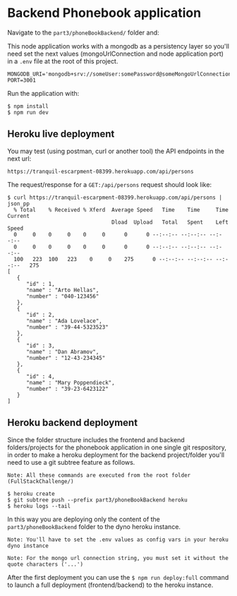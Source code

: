 # Backend Phonebook application
Navigate to the `part3/phoneBookBackend/` folder and:

This node application works with a mongodb as a persistency layer so you'll need set the next values (mongoUrlConnection and node application port) in a `.env` file at the root of this project.
```
MONGODB_URI='mongodb+srv://someUser:somePassword@someMongoUrlConnection'
PORT=3001
```

Run the application with:
```
$ npm install
$ npm run dev
```

## Heroku live deployment
You may test (using postman, curl or another tool) the API endpoints in the next url: 

`https://tranquil-escarpment-08399.herokuapp.com/api/persons`

The request/response for a `GET:/api/persons` request should look like:
```
$ curl https://tranquil-escarpment-08399.herokuapp.com/api/persons | json_pp 
  % Total    % Received % Xferd  Average Speed   Time    Time     Time  Current
                                 Dload  Upload   Total   Spent    Left  Speed
  0     0    0     0    0     0      0      0 --:--:-- --:--:-- --:--:--
  0     0    0     0    0     0      0      0 --:--:-- --:--:-- --:--:--
  100   223  100   223    0     0    275      0 --:--:-- --:--:-- --:--:--   275
[
   {
      "id" : 1,
      "name" : "Arto Hellas",
      "number" : "040-123456"
   },
   {
      "id" : 2,
      "name" : "Ada Lovelace",
      "number" : "39-44-5323523"
   },
   {
      "id" : 3,
      "name" : "Dan Abramov",
      "number" : "12-43-234345"
   },
   {
      "id" : 4,
      "name" : "Mary Poppendieck",
      "number" : "39-23-6423122"
   }
]

```

## Heroku backend deployment
Since the folder structure includes the frontend and backend folders/projects for the phonebook application in one single git respository, in order to make a heroku deployment for the backend project/folder you'll need to use a git subtree feature as follows.

`Note: All these commands are executed from the root folder (FullStackChallenge/)`

```
$ heroku create
$ git subtree push --prefix part3/phoneBookBackend heroku 
$ heroku logs --tail
```
In this way you are deploying only the content of the `part3/phoneBookBackend` folder to the dyno heroku instance.

`Note: You'll have to set the .env values as config vars in your heroku dyno instance`

`Note: For the mongo url connection string, you must set it without the quote characters ('...')`

After the first deployment you can use the `$ npm run deploy:full` command to launch a full deployment (frontend/backend) to the heroku instance.